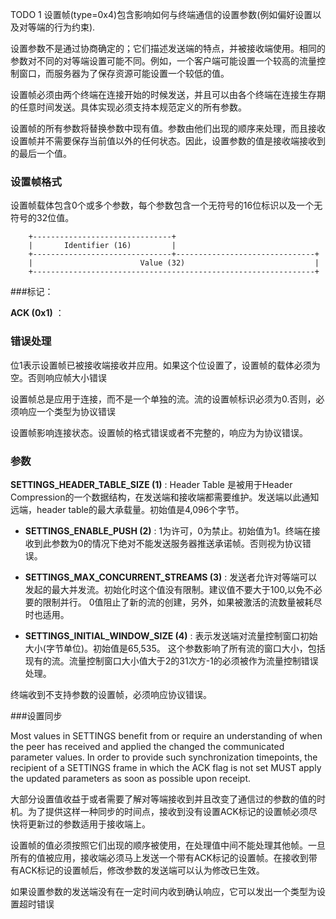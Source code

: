 TODO  1
设置帧(type=0x4)包含影响如何与终端通信的设置参数(例如偏好设置以及对等端的行为约束).

设置参数不是通过协商确定的；它们描述发送端的特点，并被接收端使用。相同的参数对不同的对等端设置可能不同。例如，一个客户端可能设置一个较高的流量控制窗口，而服务器为了保存资源可能设置一个较低的值。

设置帧必须由两个终端在连接开始的时候发送，并且可以由各个终端在连接生存期的任意时间发送。具体实现必须支持本规范定义的所有参数。

设置帧的所有参数将替换参数中现有值。参数由他们出现的顺序来处理，而且接收设置帧并不需要保存当前值以外的任何状态。因此，设置参数的值是接收端接收到的最后一个值。

### 设置帧格式

设置帧载体包含0个或多个参数，每个参数包含一个无符号的16位标识以及一个无符号的32位值。

```
  	+-------------------------------+
    |       Identifier (16)         |
    +-------------------------------+-------------------------------+
    |                        Value (32)                             |
    +---------------------------------------------------------------+
```

###标记：

	
 **ACK (0x1)** ： 

### 错误处理

位1表示设置帧已被接收端接收并应用。如果这个位设置了，设置帧的载体必须为空。否则响应帧大小错误

设置帧总是应用于连接，而不是一个单独的流。流的设置帧标识必须为0.否则，必须响应一个类型为协议错误

设置帧影响连接状态。设置帧的格式错误或者不完整的，响应为为协议错误。


### 参数

 **SETTINGS_HEADER_TABLE_SIZE (1)** : Header Table 是被用于Header Compression的一个数据结构，在发送端和接收端都需要维护。发送端以此通知远端，header table的最大承载量。初始值是4,096个字节。
 - **SETTINGS_ENABLE_PUSH (2)** : 1为许可，0为禁止。初始值为1。终端在接收到此参数为0的情况下绝对不能发送服务器推送承诺帧。否则视为协议错误。

 - **SETTINGS_MAX_CONCURRENT_STREAMS (3)** : 发送者允许对等端可以发起的最大并发流。初始化时这个值没有限制。建议值不要大于100,以免不必要的限制并行。
0值阻止了新的流的创建，另外，如果被激活的流数量被耗尽时也适用。
 - **SETTINGS_INITIAL_WINDOW_SIZE (4)** : 表示发送端对流量控制窗口初始大小(字节单位)。初始值是65,535。
这个参数影响了所有流的窗口大小，包括现有的流。流量控制窗口大小值大于2的31次方-1的必须被作为流量控制错误处理。

终端收到不支持参数的设置帧，必须响应协议错误。

###设置同步

Most values in SETTINGS benefit from or require an understanding of when the peer has received and applied the changed the communicated parameter values. In order to provide such synchronization timepoints, the recipient of a SETTINGS frame in which the ACK flag is not set MUST apply the updated parameters as soon as possible upon receipt.

大部分设置值收益于或者需要了解对等端接收到并且改变了通信过的参数的值的时机。为了提供这样一种同步的时间点，接收到没有设置ACK标记的设置帧必须尽快将更新过的参数适用于接收端上。

设置帧的值必须按照它们出现的顺序被使用，在处理值中间不能处理其他帧。一旦所有的值被应用，接收端必须马上发送一个带有ACK标记的设置帧。在接收到带有ACK标记的设置帧后，修改参数的发送端可以认为修改已生效。

如果设置参数的发送端没有在一定时间内收到确认响应，它可以发出一个类型为设置超时错误